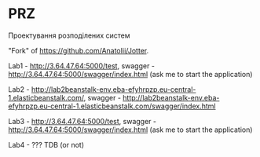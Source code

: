 # PRZ
 Проектування розподілених систем

"Fork" of https://github.com/AnatoIii/Jotter.

Lab1 - http://3.64.47.64:5000/test, swagger - http://3.64.47.64:5000/swagger/index.html (ask me to start the application)

Lab2 - http://lab2beanstalk-env.eba-efyhrpzp.eu-central-1.elasticbeanstalk.com/, swagger - http://lab2beanstalk-env.eba-efyhrpzp.eu-central-1.elasticbeanstalk.com/swagger/index.html

Lab3 - http://3.64.47.64:5000/test, swagger - http://3.64.47.64:5000/swagger/index.html (ask me to start the application)

Lab4 - ??? TDB (or not)
